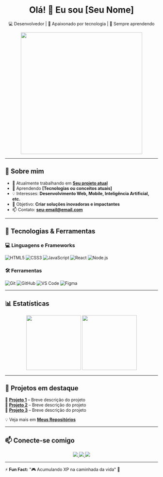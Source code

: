 <h1 align="center">Olá! 👋 Eu sou [Seu Nome]</h1>

<p align="center">
  💻 Desenvolvedor | 🚀 Apaixonado por tecnologia | 🎯 Sempre aprendendo
</p>

<div align="center">
  <img src="https://media.giphy.com/media/qgQUggAC3Pfv687qPC/giphy.gif" width="400px">
</div>

---

## 📌 Sobre mim  

- 🔭 Atualmente trabalhando em **[Seu projeto atual](https://github.com/seu-usuario/seu-projeto)**
- 🌱 Aprendendo **[Tecnologias ou conceitos atuais]**
- 💡 Interesses: **Desenvolvimento Web, Mobile, Inteligência Artificial, etc.**
- 🎯 Objetivo: **Criar soluções inovadoras e impactantes**
- 📫 Contato: **[seu-email@email.com](mailto:seu-email@email.com)**  

---

## 🚀 Tecnologias & Ferramentas  

### 💻 Linguagens e Frameworks  
![HTML5](https://img.shields.io/badge/HTML5-E34F26?style=for-the-badge&logo=html5&logoColor=white)
![CSS3](https://img.shields.io/badge/CSS3-1572B6?style=for-the-badge&logo=css3&logoColor=white)
![JavaScript](https://img.shields.io/badge/JavaScript-F7DF1E?style=for-the-badge&logo=javascript&logoColor=black)
![React](https://img.shields.io/badge/React-61DAFB?style=for-the-badge&logo=react&logoColor=black)
![Node.js](https://img.shields.io/badge/Node.js-339933?style=for-the-badge&logo=node.js&logoColor=white)

### 🛠️ Ferramentas  
![Git](https://img.shields.io/badge/Git-F05032?style=for-the-badge&logo=git&logoColor=white)
![GitHub](https://img.shields.io/badge/GitHub-181717?style=for-the-badge&logo=github&logoColor=white)
![VS Code](https://img.shields.io/badge/VS%20Code-007ACC?style=for-the-badge&logo=visual-studio-code&logoColor=white)
![Figma](https://img.shields.io/badge/Figma-F24E1E?style=for-the-badge&logo=figma&logoColor=white)

---

## 📊 Estatísticas  

<div align="center">
  <img height="180em" src="https://github-readme-stats.vercel.app/api?username=seu-usuario&show_icons=true&theme=dark&include_all_commits=true&count_private=true"/>
  <img height="180em" src="https://github-readme-stats.vercel.app/api/top-langs/?username=seu-usuario&layout=compact&langs_count=7&theme=dark"/>
</div>

---

## 🌟 Projetos em destaque  

📌 **[Projeto 1](https://github.com/seu-usuario/projeto1)** – Breve descrição do projeto  
📌 **[Projeto 2](https://github.com/seu-usuario/projeto2)** – Breve descrição do projeto  
📌 **[Projeto 3](https://github.com/seu-usuario/projeto3)** – Breve descrição do projeto  

💡 Veja mais em **[Meus Repositórios](https://github.com/seu-usuario?tab=repositories)**  

---

## 📫 Conecte-se comigo  

<p align="center">
  <a href="https://linkedin.com/in/seu-perfil" target="_blank">
    <img src="https://img.shields.io/badge/LinkedIn-blue?style=for-the-badge&logo=linkedin" />
  </a>
  <a href="https://github.com/seu-usuario" target="_blank">
    <img src="https://img.shields.io/badge/GitHub-black?style=for-the-badge&logo=github" />
  </a>
  <a href="mailto:seu-email@email.com">
    <img src="https://img.shields.io/badge/Email-D14836?style=for-the-badge&logo=gmail&logoColor=white" />
  </a>
</p>

---

⚡ **Fun Fact:** "🎮 Acumulando XP na caminhada da vida" 🚀

